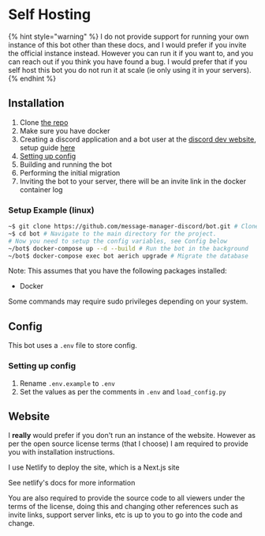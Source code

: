 # Self Hosting

{% hint style="warning" %}
I do not provide support for running your own instance of this bot other than these docs, and I would prefer if you invite the official instance instead. However you can run it if you want to, and you can reach out if you think you have found a bug. I would prefer that if you self host this bot you do not run it at scale (ie only using it in your servers).
{% endhint %}

## Installation

1. Clone [the repo](https://github.com/message-manager-discord/bot)
2. Make sure you have docker
3. Creating a discord application and a bot user at the [discord dev website](https://discord.com/developers/applications), setup guide [here](https://discordpy.readthedocs.io/en/latest/discord.html#creating-a-bot-account)
4. [Setting up config](#config)
5. Building and running the bot
6. Performing the initial migration
7. Inviting the bot to your server, there will be an invite link in the docker container log

### Setup Example (linux)

```bash
~$ git clone https://github.com/message-manager-discord/bot.git # Clone the github repo
~$ cd bot # Navigate to the main directory for the project.
# Now you need to setup the config variables, see Config below
~/bot$ docker-compose up --d --build # Run the bot in the background
~/bot$ docker-compose exec bot aerich upgrade # Migrate the database
```

Note: This assumes that you have the following packages installed:

- Docker

Some commands may require sudo privileges depending on your system.

## Config

This bot uses a `.env` file to store config.

### Setting up config

1. Rename `.env.example` to `.env`
2. Set the values as per the comments in `.env` and `load_config.py`

## Website

I **really** would prefer if you don't run an instance of the website.
However as per the open source license terms (that I choose) I am required to provide you with installation instructions.

I use Netlify to deploy the site, which is a Next.js site

See netlify's docs for more information

You are also required to provide the source code to all viewers under the terms of the license, doing this and changing other references such as invite links, support server links, etc is up to you to go into the code and change.
